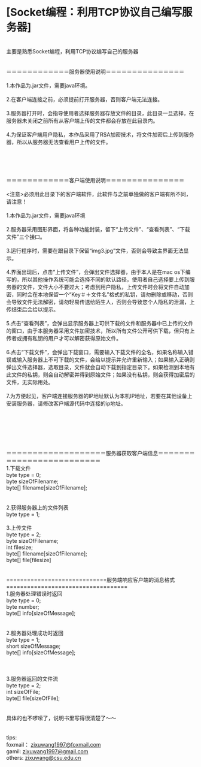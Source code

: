 [Socket编程：利用TCP协议自己编写服务器]    
======
<br>
主要是熟悉Socket编程，利用TCP协议编写自己的服务器<br>
<br>
<br>
＝＝＝＝＝＝＝＝＝＝＝＝服务器使用说明＝＝＝＝＝＝＝＝＝＝＝＝＝＝＝<br>
<br>
1.本作品为.jar文件，需要java环境。<br>
<br>
2.在客户端连接之前，必须提前打开服务器，否则客户端无法连接。<br>
<br>
3.服务器打开时，会指导使用者选择服务器存放文件的目录，此目录一旦选择，在服务器未关闭之前所有从客户端上传的文件都会存放在此目录内。<br>
<br>
4.为保证客户端用户隐私，本作品采用了RSA加密技术，将文件加密后上传到服务器，所以从服务器无法查看用户上传的文件。<br>
<br>
<br>
<br>
<br>

＝＝＝＝＝＝＝＝＝＝＝＝客户端使用说明＝＝＝＝＝＝＝＝＝＝＝＝＝＝＝<br>
<br>
<注意>必须用此目录下的客户端软件，此软件与之前单独做的客户端有所不同，请注意！<br>
<br>
1.本作品为.jar文件，需要java环境<br>
<br>
2.服务器采用图形界面，将各种功能封装，留下“上传文件”、“查看列表”、“下载文件”三个接口。<br>
<br>
3.运行程序时，需要在跟目录下保留“img3.jpg”文件，否则会导致主界面无法显示。<br>
<br>
4.界面出现后，点击“上传文件”，会弹出文件选择器，由于本人是在mac os下编写的，所以其他操作系统可能会选择不同的默认路径，使用者自己选择要上传到服务器的文件，文件大小不要过大；考虑到用户隐私，上传文件时会将文件自动加密，同时会在本地保留一个“Key＃＋文件名”格式的私钥，请勿删除或移动，否则会导致文件无法解密，请勿轻易传送给陌生人，否则会导致您个人隐私的泄漏，上传结束后会给以提示。<br>
<br>
5.点击“查看列表”，会弹出显示服务器上可供下载的文件和服务器中已上传的文件的窗口，由于本服务器采用文件加密技术，所以所有文件公开可供下载，但只有上传者或拥有私钥的用户才可以解密获得原始文件。<br>
<br>
6.点击“下载文件”，会弹出下载窗口，需要输入下载文件的全名，如果名称输入错误或输入服务器上不可下载的文件，会给以提示并允许重新输入；如果输入正确则弹出文件选择器，选取目录，文件就会自动下载到指定目录下。如果检测到本地有此文件的私钥，则会自动解密并得到原始文件；如果没有私钥，则会获得加密后的文件，无实际用处。<br>
<br>
7.为方便起见，客户端连接服务器的IP地址默认为本机IP地址，若要在其他设备上安装服务器，请修改客户端源代码中连接的ip地址。<br><br>

<br>
<br>
<br>
<br>




＝＝＝＝＝＝＝＝＝＝＝＝＝＝＝＝＝＝＝服务器获取客户端信息＝＝＝＝＝＝＝＝＝＝＝＝＝＝＝＝＝＝＝＝＝＝＝＝＝<br>
	1.下载文件<br>
	byte type = 0;<br>
	byte sizeOfFilename;<br>
	byte[] filename[sizeOfFilename];<br>
<br>
<br>
	2.获得服务器上的文件列表<br>
	byte type = 1;<br>
<br>
	3.上传文件<br>
	byte type = 2;<br>
	byte sizeOfFilename; <br>
	int filesize;<br>
	byte[] filename[sizeOfFilename];<br>
	byte[] file[filesize]<br>
<br>
<br>
=============================服务端响应客户端的消息格式===================================<br>
	1.服务器处理错误时返回<br>
	byte type = 0;<br>
	byte number;<br>
	byte[] info[sizeOfMessage];<br>
<br>
<br>
	2.服务器处理成功时返回<br>
	byte type = 1; <br>
	short sizeOfMessage; <br>
	byte[] info[sizeOfMessage];<br>
<br>
<br>
<br>
	3.服务器返回的文件流<br>
	byte type = 2;<br>
	int sizeOfFile;<br>
	byte[] file[sizeOfFile];<br>
<br>
<br>
具体的也不啰嗦了，说明书里写得很清楚了～～<br>
<br>
<br>
tips:<br>
foxmail：  zixuwang1997@foxmail.com<br>
gamil:     zixuwang1997@gmail.com<br>
others:    zixuwang@csu.edu.cn<br>

